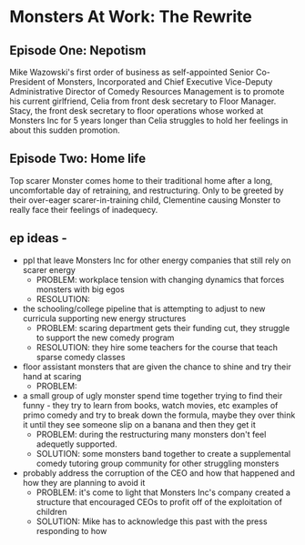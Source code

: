 # Monsters At Work: The Rewrite

## Episode One: Nepotism
Mike Wazowski's first order of business as self-appointed Senior Co-President of Monsters, Incorporated and Chief Executive Vice-Deputy Administrative Director of Comedy Resources Management is to promote his current girlfriend, Celia from front desk secretary to Floor Manager.
Stacy, the front desk secretary to floor operations whose worked at Monsters Inc for 5 years longer than Celia struggles to hold her feelings in about this sudden promotion.

## Episode Two: Home life
Top scarer Monster comes home to their traditional home after a long, uncomfortable day of retraining, and restructuring. Only to be greeted by their over-eager scarer-in-training child, Clementine causing Monster to really face their feelings of inadequecy.

## ep ideas -
* ppl that leave Monsters Inc for other energy companies that still rely on scarer energy
  * PROBLEM: workplace tension with changing dynamics that forces monsters with big egos 
  * RESOLUTION:
* the schooling/college pipeline that is attempting to adjust to new curricula supporting new energy structures
  * PROBLEM: scaring department gets their funding cut, they struggle to support the new comedy program 
  * RESOLUTION: they hire some teachers for the course that teach sparse comedy classes
* floor assistant monsters that are given the chance to shine and try their hand at scaring
  * PROBLEM: 
* a small group of ugly monster spend time together trying to find their funny - they try to learn from books, watch movies, etc examples of primo comedy and try to break down the formula, maybe they over think it until they see someone slip on a banana and then they get it
  * PROBLEM: during the restructuring many monsters don't feel adequetly supported.
  * SOLUTION: some monsters band together to create a supplemental comedy tutoring group community for other struggling monsters 
* probably address the corruption of the CEO and how that happened and how they are planning to avoid it
  * PROBLEM: it's come to light that Monsters Inc's company created a structure that encouraged CEOs to profit off of the exploitation of children
  * SOLUTION: Mike has to acknowledge this past with the press responding to how 
